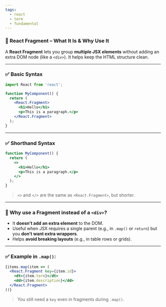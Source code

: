 ```yaml
---
tags:
  - react
  - term
  - fundamental
---
```


### 🔷 React Fragment – What It Is & Why Use It

A **React Fragment** lets you group **multiple JSX elements** without adding an extra DOM node (like a `<div>`). It helps keep the HTML structure clean.

---

### ✅ Basic Syntax

```jsx
import React from 'react';

function MyComponent() {
  return (
    <React.Fragment>
      <h1>Hello</h1>
      <p>This is a paragraph.</p>
    </React.Fragment>
  );
}
```

---

### ✅ Shorthand Syntax

```jsx
function MyComponent() {
  return (
    <>
      <h1>Hello</h1>
      <p>This is a paragraph.</p>
    </>
  );
}
```

> `<>` and `</>` are the same as `<React.Fragment>`, but shorter.

---

### 🧠 Why use a Fragment instead of a `<div>`?

* It **doesn’t add an extra element** to the DOM.
* Useful when JSX requires a single parent (e.g., in `.map()` or `return`) but you **don’t want extra wrappers**.
* Helps **avoid breaking layouts** (e.g., in table rows or grids).

---

### ✅ Example in `.map()`:

```jsx
{items.map(item => (
  <React.Fragment key={item.id}>
    <dt>{item.term}</dt>
    <dd>{item.description}</dd>
  </React.Fragment>
))}
```

> You still need a `key` even in fragments during `.map()`.